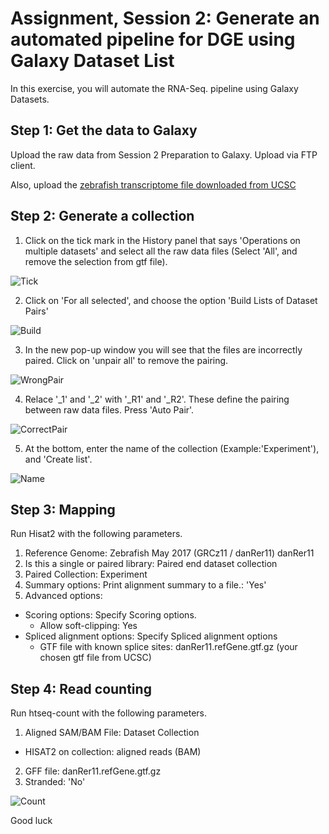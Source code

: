Assignment, Session 2: Generate an automated pipeline for DGE using Galaxy Dataset List
================

In this exercise, you will automate the RNA-Seq. pipeline using Galaxy Datasets.

Step 1: Get the data to Galaxy
------------

Upload the raw data from Session 2 Preparation to Galaxy. Upload via FTP client.  

Also, upload the [zebrafish transcriptome file downloaded from UCSC](http://hgdownload.soe.ucsc.edu/goldenPath/danRer11/bigZips/genes/)

Step 2: Generate a collection
----------

1. Click on the tick mark in the History panel that says 'Operations on multiple datasets' and select all the raw data files (Select 'All', and remove the selection from gtf file).

![Tick](https://github.com/sumeetpalsingh/NGS_Course/blob/master/images/exercise2/Tick.png)

2. Click on 'For all selected', and choose the option 'Build Lists of Dataset Pairs'

![Build](https://github.com/sumeetpalsingh/NGS_Course/blob/master/images/exercise2/BuildList.png)

3. In the new pop-up window you will see that the files are incorrectly paired. Click on 'unpair all' to remove the pairing.

![WrongPair](https://github.com/sumeetpalsingh/NGS_Course/blob/master/images/exercise2/WrongPair.png)

4. Relace '_1' and '_2' with '_R1' and '_R2'. These define the pairing between raw data files. Press 'Auto Pair'.

![CorrectPair](https://github.com/sumeetpalsingh/NGS_Course/blob/master/images/exercise2/CorrectPair.png)

5. At the bottom, enter the name of the collection (Example:'Experiment'), and 'Create list'.

![Name](https://github.com/sumeetpalsingh/NGS_Course/blob/master/images/exercise2/Name.png)

Step 3: Mapping
----------

Run Hisat2 with the following parameters.
1. Reference Genome: Zebrafish May 2017 (GRCz11 / danRer11) danRer11
2. Is this a single or paired library: Paired end dataset collection
3. Paired Collection: Experiment
4. Summary options: Print alignment summary to a file.: 'Yes'
5. Advanced options:
  + Scoring options: Specify Scoring options.
    + Allow soft-clipping: Yes
  + Spliced alignment options: Specify Spliced alignment options
    + GTF file with known splice sites: danRer11.refGene.gtf.gz (your chosen gtf file from UCSC)

Step 4: Read counting
--------

Run htseq-count with the following parameters.
1. Aligned SAM/BAM File: Dataset Collection
  + HISAT2 on collection: aligned reads (BAM)
2. GFF file: danRer11.refGene.gtf.gz
3. Stranded: 'No'

![Count](https://github.com/sumeetpalsingh/NGS_Course/blob/master/images/exercise2/Count.png)

Good luck
